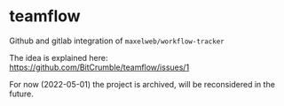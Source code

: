 # teamflow

Github and gitlab integration of `maxelweb/workflow-tracker`

The idea is explained here: https://github.com/BitCrumble/teamflow/issues/1

For now (2022-05-01) the project is archived, will be reconsidered in the future.
